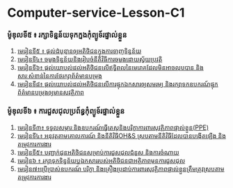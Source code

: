 # Computer-service-Lesson-C1

### ម៉ូឌុលទី៥ ៖  រក្សាទិន្នន័យទុកក្នងកុំព្យូទ័រផ្ទាល់ខ្លួន
1. [មេរៀនទី៥ ៖ ផ្ដល់ដំបូន្មានឲ្យអតិថិជនក្នុងការទាញទិន្នន័យ](មេរៀន៥៖ផ្តល់ដំបូន្មានឲ្យអតិថិជនក្នុងការទាញទិន្នន័យ.markdown)
2. [មេរៀនទី៤៖ ចម្លងទិន្នន័យនិងរៀបចំនីតិវិធីការចម្លងដោយស្វ័យប្រវត្តិ](ម៉ូ៥.មេរៀនទី៤៖ចម្លងទិន្នន័យនិងរៀបចំនីតិវិធីការចម្លងដោយស្វ័យប្រវត្តិ.markdown)
3. [មេរៀនទី៦៖ ផ្តល់យោបល់ដល់អតិថិជនលើឥទ្ធិពលនៃមេរោគដែលមិនអាចលុបបាន និងសារៈសំខាន់នៃការថែរក្សាព័ត៌មានបម្រុង](មេរៀនទី៦៖ផ្តល់យោបល់ដល់អតិថិជនលើឥទ្ធិពលនៃមេរោគដែលមិនអាចលុបបាននិងសារៈសំខាន់នៃការថែរក្សាព័ត៌មានបម្រុង.markdown)
4. [មេរៀនទី៨៖ ផ្តល់យោបល់ដល់អតិថិជនលើការផ្ទុកឯកសារឲ្យសមរម្យ និងរក្សាទុកឧបករណ៍ផ្ទុកព័ត៌មានបម្រុងឲ្យមានសុវត្ថិភាព](មេរៀនទី៨៖ផ្តល់យោបល់ដល់អតិថិជនលើការផ្ទុកឯកសារឲ្យសមរម្យនិងរក្សាទុកឧបករណ៍ផ្ទុកព័ត៌មានបម្រុងឲ្យមានសុវត្ថិភាព.markdown
)
### ម៉ូឌុលទី៦ ៖ ​ ការជួសជុលប្រព័ន្ធកុំព្យូទ័រផ្ទាល់ខ្លួន
1. [មេរៀនទី៣៖ ទទួលសម្ភារៈនិងឧបករណ៍ធ្វើតេស្តនិងបរិក្ខាការពារសុវត្ថិភាពផ្ទាល់ខ្លួន(PPE)](ម៉ូ៦.មេរៀនទី៣៖ទទួលសម្ភារៈនិងឧបករណ៍ធ្វើតេស្តនិងបរិក្ខាការពារសុវត្ថិភាពផ្ទាល់ខ្លួន(PPE).markdown)
2. [មេរៀនទី៤៖ អនុវត្តតាមគោលការណ៍ និងនីតិវិធីOH&S ស្របតាមនីតិវិធីដែលបានបង្កើតឡើង និងតម្រូវការការងារ](ម៉ូ៦.មេរៀនទី៤៖អនុវត្តតាមគោលការណ៍និងនីតិវិធីOH&Sស្របតាមនីតិវិធីដែលបានបង្កើតឡើងនិងតម្រូវការការងារ.markdown)
3. [មេរៀនទី៥៖ បញ្ជាក់ជូនអតិថិជនសម្រាប់ការជួសជុលជំនួស និងការចំណាយ](ម៉ូ៦.មេរៀនទី៥៖បញ្ជាក់ជូនអតិថិជនសម្រាប់ការជួសជុលជំនួសនិងការចំណាយ.markdown)
4. [មេរៀន៦ ៖ រក្សាទុកទិន្នន័យឬឯកសាររបស់អតិថិជនជាអត្ថិភាពមុនការជួសជុល](មេរៀន៦៖រក្សាទុកទិន្នន័យឬឯកសាររបស់អតិថិជនជាអត្ថិភាពមុនការជួសជុល.markdown)
5. [មេរៀន៧៖ប្រើប្រាស់ឧបករណ៍ បរិក្ខា និងគ្រឿងប្រដាប់ការពារសុវត្ថិភាពផ្ទាល់ខ្លួនត្រឹមត្រូវស្របតាមតម្រូវការការងារ](មេរៀន៧៖ប្រើប្រាស់ឧបករណ៍បរិក្ខានិងគ្រឿងប្រដាប់ការពារសុវត្ថិភាពផ្ទាល់ខ្លួនត្រឹមត្រូវស្របតាមតម្រូវការការងារ.markdown)

